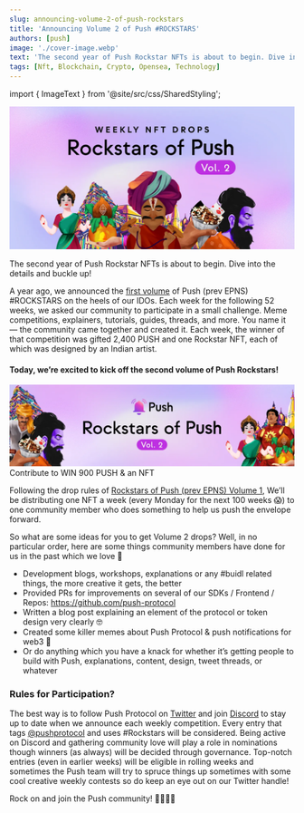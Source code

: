 ```yaml
---
slug: announcing-volume-2-of-push-rockstars
title: 'Announcing Volume 2 of Push #ROCKSTARS'
authors: [push]
image: './cover-image.webp'
text: 'The second year of Push Rockstar NFTs is about to begin. Dive into the details and buckle up!'
tags: [Nft, Blockchain, Crypto, Opensea, Technology]
---
```


import { ImageText } from '@site/src/css/SharedStyling';

![Cover Image of Announcing Volume 2 of Push #ROCKSTARS](./cover-image.webp)

<!--truncate-->

The second year of Push Rockstar NFTs is about to begin. Dive into the details and buckle up!

A year ago, we announced the [first volume](https://medium.com/ethereum-push-notification-service/kicking-off-the-epns-nft-community-drops-6a5c49808cf) of Push (prev EPNS) #ROCKSTARS on the heels of our IDOs. Each week for the following 52 weeks, we asked our community to participate in a small challenge. Meme competitions, explainers, tutorials, guides, threads, and more. You name it — the community came together and created it. Each week, the winner of that competition was gifted 2,400 PUSH and one Rockstar NFT, each of which was designed by an Indian artist.

#### Today, we’re excited to kick off the second volume of Push Rockstars!

![Second volume of Push Rockstars Image](./image-1.webp)
<ImageText>Contribute to WIN 900 PUSH & an NFT</ImageText>

Following the drop rules of [Rockstars of Push (prev EPNS) Volume 1](https://medium.com/ethereum-push-notification-service/kicking-off-the-epns-nft-community-drops-6a5c49808cf), We’ll be distributing one NFT a week (every Monday for the next 100 weeks 😱) to one community member who does something to help us push the envelope forward.

So what are some ideas for you to get Volume 2 drops? Well, in no particular order, here are some things community members have done for us in the past which we love 💖

- Development blogs, workshops, explanations or any #buidl related things, the more creative it gets, the better
- Provided PRs for improvements on several of our SDKs / Frontend / Repos: https://github.com/push-protocol
- Written a blog post explaining an element of the protocol or token design very clearly 🤓
- Created some killer memes about Push Protocol & push notifications for web3 💪
- Or do anything which you have a knack for whether it’s getting people to build with Push, explanations, content, design, tweet threads, or whatever

### Rules for Participation?

The best way is to follow Push Protocol on [Twitter](https://x.com/PushChain) and join [Discord](https://discord.gg/YVPB99F9W5) to stay up to date when we announce each weekly competition. Every entry that tags [@pushprotocol](https://x.com/PushChain) and uses #Rockstars will be considered. Being active on Discord and gathering community love will play a role in nominations though winners (as always) will be decided through governance. Top-notch entries (even in earlier weeks) will be eligible in rolling weeks and sometimes the Push team will try to spruce things up sometimes with some cool creative weekly contests so do keep an eye out on our Twitter handle!

Rock on and join the Push community! 🔔🧑‍🤝‍🧑
